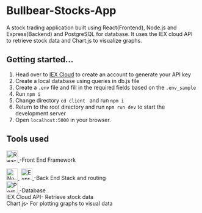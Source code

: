 # Bullbear-Stocks-App
A stock trading application built using React(Frontend), Node.js and Express(Backend) and PostgreSQL for database. It uses the IEX cloud API to retrieve stock data and Chart.js to visualize graphs.
## Getting started...
1. Head over to [IEX Cloud](https://iexcloud.io/) to create an account to generate your API key
2. Create a local database using queries in db.js file
3. Create a ```.env``` file and fill in the required fields based on the ```.env_sample```
4. Run ```npm i```
5. Change directory ```cd client ``` and run ```npm i ```
6. Return to the root directory and run ```npm run dev``` to start the development server
7. Open ```localhost:5000``` in your browser.

## Tools used 
<a href="https://react.dev/"><img src="https://cdn.jsdelivr.net/gh/devicons/devicon/icons/react/react-original-wordmark.svg" title="React" alt="React" width="30" height="30"/>&nbsp;</a>-Front End Framework <br>

<a href="https://nodejs.org/en"><img src="https://cdn.jsdelivr.net/gh/devicons/devicon/icons/nodejs/nodejs-original-wordmark.svg" title="NodeJS" alt="NodeJS" width="30" height="30"/>&nbsp;</a>
<a href="https://expressjs.com/"><img src="https://cdn.jsdelivr.net/gh/devicons/devicon/icons/express/express-original-wordmark.svg" title="ExpressJS" alt="ExpressJS" width="30" height="30"/>&nbsp;</a>-Back End Stack and routing<br>
<a href="https://www.postgresql.org/"><img src="https://cdn.jsdelivr.net/gh/devicons/devicon/icons/postgresql/postgresql-original.svg" title="PostgrSQL"  alt="PostgreSQL" width="30" height="30"/>&nbsp;</a>-Database<br>
IEX Cloud API- Retrieve stock data<br>
Chart.js- For plotting graphs to visual data
